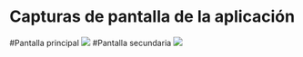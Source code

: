 # Capturas de pantalla de la aplicación
#Pantalla principal
![](https://github.com/jorgmoli97/App_semana3/blob/main/Capturas%20de%20pantalla/Pantalla_principal.png)
#Pantalla secundaria
![](https://github.com/jorgmoli97/App_semana3/blob/main/Capturas%20de%20pantalla/Pantalla_secundaria.png)
